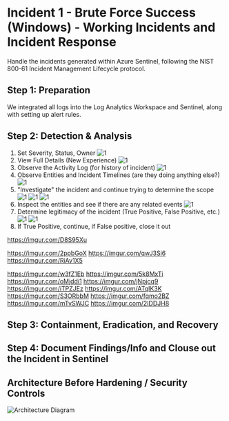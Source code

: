 # Incident 1 - Brute Force Success (Windows) - Working Incidents and Incident Response

Handle the incidents generated within Azure Sentinel, following the NIST 800-61 Incident Management Lifecycle protocol.

<h2>Step 1: Preparation</h2>
We integrated all logs into the Log Analytics Workspace and Sentinel, along with setting up alert rules.

<h2>Step 2: Detection & Analysis</h2>

1. Set Severity, Status, Owner
![1](https://imgur.com/w3fZ1Eb.jpg)
2. View Full Details (New Experience)
![1](https://imgur.com/5k8MxTi.jpg)
3. Observe the Activity Log (for history of incident)
![1](https://imgur.com/oMjddi1.jpg)
4. Observe Entities and Incident Timelines (are they doing anything else?)
![1](https://imgur.com/jNpjcq9.jpg)
5. "Investigate" the incident and continue trying to determine the scope
![1](https://imgur.com/iTPZJEz.jpg)
![1](https://imgur.com/ATqIK3K.jpg)
![1](https://imgur.com/S3ORbbM.jpg)
6. Inspect the entities and see if there are any related events
![1](https://imgur.com/fqmo2BZ.jpg)
7. Determine legitimacy of the incident (True Positive, False Positive, etc.)
![1](https://imgur.com/2IDDJH8.jpg)
![1](https://imgur.com/mTvSWJC.jpg)
15. If True Positive, continue, if False positive, close it out







https://imgur.com/D8S95Xu

https://imgur.com/2ppbGoX
https://imgur.com/qwJ3Si6
https://imgur.com/RiAv1X5



https://imgur.com/w3fZ1Eb
https://imgur.com/5k8MxTi
https://imgur.com/oMjddi1
https://imgur.com/jNpjcq9
https://imgur.com/iTPZJEz
https://imgur.com/ATqIK3K
https://imgur.com/S3ORbbM
https://imgur.com/fqmo2BZ
https://imgur.com/mTvSWJC
https://imgur.com/2IDDJH8





<h2>Step 3: Containment, Eradication, and Recovery</h2>

<h2>Step 4: Document Findings/Info and Clouse out the Incident in Sentinel</h2>

## Architecture Before Hardening / Security Controls
![Architecture Diagram](https://imgur.com/ypJkZ7U.jpg)
